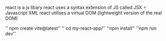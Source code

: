 react is a js libary
react uses a syntax extension of JS called JSX = Javascript XML
react utilises a virtual DOM (lightweight version of the real DOM)

'' npm create vite@latest''
'' cd my-react-app/''
''npm install''
''npm run dev''